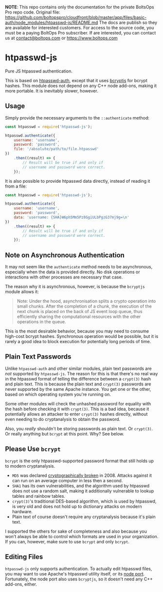 <!-- note marker start -->
**NOTE**: This repo contains only the documentation for the private BoltsOps Pro repo code.
Original file: https://github.com/boltopspro/cloudfront/blob/master/app/files/basic-auth/node_modules/htpasswd-js/README.md
The docs are publish so they are available for interested customers.
For access to the source code, you must be a paying BoltOps Pro subscriber.
If are interested, you can contact us at contact@boltops.com or https://www.boltops.com

<!-- note marker end -->

# htpasswd-js

Pure JS htpasswd authentication.

This is based on [htpasswd-auth](https://www.npmjs.com/package/htpasswd-auth),
except that it uses [bcryptjs](https://www.npmjs.com/package/bcryptjs) for
bcrypt hashes. This module does not depend on any C++ node add-ons, making it
more portable. It is inevitably slower, however.


## Usage
Simply provide the necessary arguments to the `::authenticate` method:

```js
const htpasswd = require('htpasswd-js');

htpasswd.authenticate({
	username: 'username',
	password: 'password',
	file: '/absolute/path/to/file.htpasswd'
})
	.then((result) => {
		// Result will be true if and only if
		// username and password were correct.
	});
```

It is also possible to provide htpasswd data directly, instead of reading it
from a file:

```js
const htpasswd = require('htpasswd-js');

htpasswd.authenticate({
	username: 'username',
	password: 'password',
	data: 'username: {SHA}W6ph5Mm5Pz8GgiULbPgzG37mj9g=\n'
})
	.then((result) => {
		// Result will be true if and only if
		// username and password were correct.
	});
```


## Note on Asynchronous Authentication

It may not seem like the `authenticate` method needs to be asynchronous,
especially when the data is provided directly. No disk operations or
interactions with other processes are necessary that case.

The reason why it is asynchronous, however, is because the `bcryptjs` module
allows it:

> Note: Under the hood, asynchronisation splits a crypto operation into small
> chunks. After the completion of a chunk, the execution of the next chunk is
> placed on the back of JS event loop queue, thus efficiently sharing the
> computational resources with the other operations in the queue.

This is the most desirable behavior, because you may need to consume high-cost
bcrypt hashes. Synchronous operation would be possible, but it is rarely a good
idea to block execution for potentially long periods of time.


## Plain Text Passwords

Unlike `htpasswd-auth` and other similar modules, plain text passwords are
*not* supported by `htpasswd-js`. The reason for this is that there's no real
way in the htpasswd format of telling the difference between a `crypt(3)` hash
and plain text. This is because the plain text and `crypt(3)` passwords are
never supported by the same Apache instance. You get one or the other, based on
which operating system you're running on.

Some other modules will check the unhashed password for equality with the hash
before checking it with `crypt(3)`. This is a bad idea, because it potentially
allows an attacker to enter `crypt(3)` hashes directly, without even needing to
do cryptanalysis to obtain the password.

Also, you *really* shouldn't be storing passwords as plain text. Or `crypt(3)`.
Or really anything but `bcrypt` at this point. Why? See below.


## Please Use `bcrypt`

`bcrypt` is the only htpasswd-supported password format that still holds up to
modern cryptanalysis.

- `MD5` was declared
  [cryptographically broken](https://www.kb.cert.org/vuls/id/836068) in 2008.
  Attacks against it can run on an average computer in less then a second.
- `SHA1` has its own vulnerabilities, and the algorithm used by htpasswd does
  not use a random salt, making it additionally vulnerable to lookup tables and
  rainbow tables.
- `crypt(3)`'s traditional DES-based algorithm, which is used by htpasswd, is
  very old and does not hold up to dictionary attacks on modern hardware.
- Plain text of course doesn't require any cryptanalysis because it's plain
  text.

I supported the others for sake of completeness and also because you won't
always be able to control which formats are used in your organization. If you
can, however, make sure to use `bcrypt` and only `bcrypt`.


## Editing Files

`htpasswd-js` only supports authentication. To actually edit htpasswd files,
you may want to use Apache's htpasswd utility itself, or its
[node port](https://www.npmjs.com/package/htpasswd). Fortunately, the node
port also uses `bcryptjs`, so it doesn't need any C++ add-ons, either.
